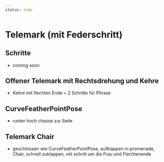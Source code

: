 ```yaml
---
status: todo
---
```

# Telemark (mit Federschritt)

## Schritte

- coming soon

## Offener Telemark mit Rechtsdrehung und Kehre

- Kehre mit flechten Ende + 2 Schritte für Phrase

## CurveFeatherPointPose

- runter hoch chasse zur Seite

## Telemark Chair

- geschlossen wie CurveFeatherPointPose, aufklappen in promenade, Chair, schnell zuklappen, mit schritt um die Frau und Flechtenende
